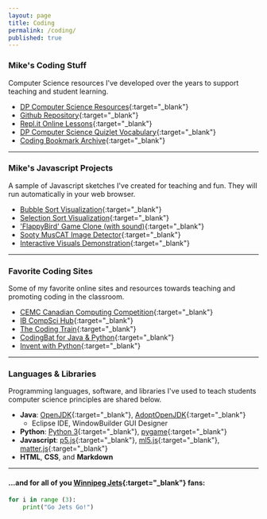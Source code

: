```yaml
---
layout: page
title: Coding
permalink: /coding/
published: true
---
```


### Mike's Coding Stuff
Computer Science resources I've developed over the years to support teaching and student learning.
- [DP Computer Science Resources](www.google.ca){:target="_blank"}
- [Github Repository](https://github.com/mvpoirier/){:target="_blank"}
- [Repl.it Online Lessons](https://repl.it/@mpoirier){:target="_blank"}
- [DP Computer Science Quizlet Vocabulary](https://quizlet.com/mvpoirier/folders/dp-computer-science){:target="_blank"}
- [Coding Bookmark Archive](/media/compsci_bookmarks.html){:target="_blank"}

---

### Mike's Javascript Projects
A sample of Javascript sketches I've created for teaching and fun. They will run automatically in your web browser.
- [Bubble Sort Visualization](https://raw.githack.com/mvpoirier/Javascript/master/sortingVisualization/bubbleSort.html){:target="_blank"}
- [Selection Sort Visualization](https://raw.githack.com/mvpoirier/Javascript/master/sortingVisualization/selectionSort.html){:target="_blank"}
- ['FlappyBird' Game Clone (with sound)](https://rawcdn.githack.com/mvpoirier/Javascript/10c9ddfab73272a126eefb6ac23b20ef061236a2/flappyBirdClones/WEEK3/index.html){:target="_blank"}
- [Sooty MusCAT Image Detector](https://raw.githack.com/mvpoirier/Javascript/master/sootyDetector/index.html){:target="_blank"}
- [Interactive Visuals Demonstration](https://raw.githack.com/mvpoirier/Javascript/master/squareCircle/index.html){:target="_blank"}

---

### Favorite Coding Sites
Some of my favorite online sites and resources towards teaching and promoting coding in the classroom.
- [CEMC Canadian Computing Competition](https://cemc.uwaterloo.ca/contests/computing.html){:target="_blank"}
- [IB CompSci Hub](http://ib.compscihub.net/){:target="_blank"}
- [The Coding Train](https://thecodingtrain.com/){:target="_blank"}
- [CodingBat for Java & Python](https://codingbat.com/python){:target="_blank"}
- [Invent with Python](https://inventwithpython.com/){:target="_blank"}

---

### Languages & Libraries
Programming languages, software, and libraries I've used to teach students computer science principles are shared below.
- **Java**: [OpenJDK](https://openjdk.java.net/){:target="_blank"}, [AdoptOpenJDK](https://adoptopenjdk.net/){:target="_blank"}
    - Eclipse IDE, WindowBuilder GUI Designer
- **Python**: [Python 3](https://www.python.org/downloads/){:target="_blank"}, [pygame](https://www.pygame.org/news){:target="_blank"}
- **Javascript**: [p5.js](https://p5js.org/){:target="_blank"}, [ml5.js](https://ml5js.org/){:target="_blank"}, [matter.js](https://brm.io/matter-js/){:target="_blank"}
- **HTML**, **CSS**, and **Markdown**

---

#### ...and for all of you [Winnipeg Jets](https://www.nhl.com/jets){:target="_blank"} fans:
```python
for i in range (3):
    print("Go Jets Go!")
```